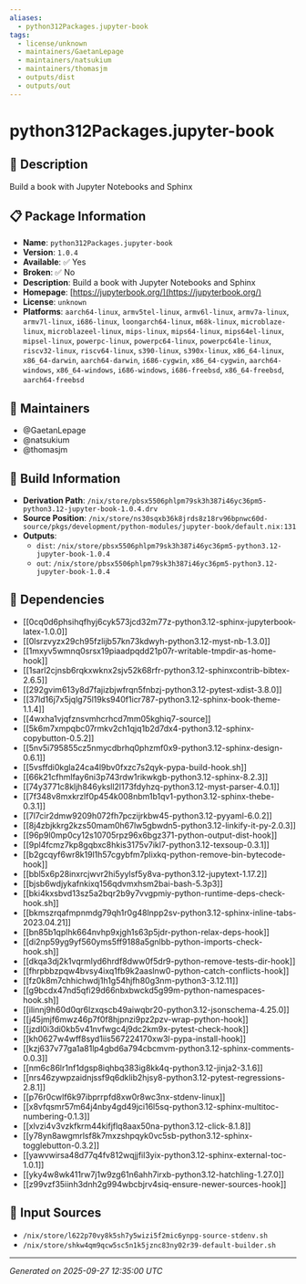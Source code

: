 ```yaml
---
aliases:
  - python312Packages.jupyter-book
tags:
  - license/unknown
  - maintainers/GaetanLepage
  - maintainers/natsukium
  - maintainers/thomasjm
  - outputs/dist
  - outputs/out
---
```


# python312Packages.jupyter-book

## 📝 Description

Build a book with Jupyter Notebooks and Sphinx

## 📋 Package Information

- **Name**: `python312Packages.jupyter-book`
- **Version**: `1.0.4`
- **Available**: ✅ Yes
- **Broken**: ✅ No
- **Description**: Build a book with Jupyter Notebooks and Sphinx
- **Homepage**: [https://jupyterbook.org/](https://jupyterbook.org/)
- **License**: `unknown`
- **Platforms**: `aarch64-linux`, `armv5tel-linux`, `armv6l-linux`, `armv7a-linux`, `armv7l-linux`, `i686-linux`, `loongarch64-linux`, `m68k-linux`, `microblaze-linux`, `microblazeel-linux`, `mips-linux`, `mips64-linux`, `mips64el-linux`, `mipsel-linux`, `powerpc-linux`, `powerpc64-linux`, `powerpc64le-linux`, `riscv32-linux`, `riscv64-linux`, `s390-linux`, `s390x-linux`, `x86_64-linux`, `x86_64-darwin`, `aarch64-darwin`, `i686-cygwin`, `x86_64-cygwin`, `aarch64-windows`, `x86_64-windows`, `i686-windows`, `i686-freebsd`, `x86_64-freebsd`, `aarch64-freebsd`
## 👥 Maintainers

- @GaetanLepage
- @natsukium
- @thomasjm


## 🔧 Build Information

- **Derivation Path**: `/nix/store/pbsx5506phlpm79sk3h387i46yc36pm5-python3.12-jupyter-book-1.0.4.drv`
- **Source Position**: `/nix/store/ns30sqxb36k8jrds8z18rv96bpnwc60d-source/pkgs/development/python-modules/jupyter-book/default.nix:131`
- **Outputs**:
  - `dist`:  `/nix/store/pbsx5506phlpm79sk3h387i46yc36pm5-python3.12-jupyter-book-1.0.4`
  - `out`:  `/nix/store/pbsx5506phlpm79sk3h387i46yc36pm5-python3.12-jupyter-book-1.0.4`

## 🔗 Dependencies

- [[0cq0d6phsihqfhyj6cyk573jcd32m77z-python3.12-sphinx-jupyterbook-latex-1.0.0]]
- [[0lsrzvyzx29ch95fzlijb57kn73kdwyh-python3.12-myst-nb-1.3.0]]
- [[1mxyv5wmnq0srsx19piaadpqdd21p07r-writable-tmpdir-as-home-hook]]
- [[1sarl2cjnsb6rqkxwknx2sjv52k68rfr-python3.12-sphinxcontrib-bibtex-2.6.5]]
- [[292gvim613y8d7fajizbjwfrqn5fnbzj-python3.12-pytest-xdist-3.8.0]]
- [[37ld16j7x5jqlg75l19ks940f1icr787-python3.12-sphinx-book-theme-1.1.4]]
- [[4wxha1vjqfznsvmhcrhcd7mm05kghiq7-source]]
- [[5k6m7xmpqbc07rmkv2ch1qjq1b2d7dx4-python3.12-sphinx-copybutton-0.5.2]]
- [[5nv5i795855cz5nmycdbrhq0phzmf0x9-python3.12-sphinx-design-0.6.1]]
- [[5vsffdi0kgla24ca4l9bv0fxzc7s2qyk-pypa-build-hook.sh]]
- [[66k21cfhmlfay6ni3p743rdw1rikwkgb-python3.12-sphinx-8.2.3]]
- [[74y3771c8kljh846yksll2l173fdyhzq-python3.12-myst-parser-4.0.1]]
- [[7f348v8mxkrzlf0p454k008nbm1b1qv1-python3.12-sphinx-thebe-0.3.1]]
- [[7l7cir2dmw9209h072fh7pczijrkbw45-python3.12-pyyaml-6.0.2]]
- [[8j4zbjkkrg2kzs50mam0h67lw5gbwdn5-python3.12-linkify-it-py-2.0.3]]
- [[96p9l0mp0cy12s10705rpz96x6bgz371-python-output-dist-hook]]
- [[9pl4fcmz7kp8gqbxc8hkis3175v7ikl7-python3.12-texsoup-0.3.1]]
- [[b2gcqyf6wr8k19l1h57cgybfm7plixkq-python-remove-bin-bytecode-hook]]
- [[bbl5x6p28inxrcjwvr2hi5yylsf5y8va-python3.12-jupytext-1.17.2]]
- [[bjsb6wdjykafnkixq156qdvmxhsm2bai-bash-5.3p3]]
- [[bki4kxsbvd13sz5a2bqr2b9y7vvgpmiy-python-runtime-deps-check-hook.sh]]
- [[bkmszrqafmpnmdg79qh1r0g48lnpp2sv-python3.12-sphinx-inline-tabs-2023.04.21]]
- [[bn85b1qplhk664nvhp9xjgh1s63p5jdr-python-relax-deps-hook]]
- [[di2np59yg9yf560yms5ff9188a5gnlbb-python-imports-check-hook.sh]]
- [[dkqa3dj2k1vqrmlyd6hrdf8dww0f5dr9-python-remove-tests-dir-hook]]
- [[fhrpbbzpqw4bvsy4ixq1fb9k2aaslnw0-python-catch-conflicts-hook]]
- [[fz0k8m7chhichwdj1h1g54hjfh80g3nm-python3-3.12.11]]
- [[g9bcdx47nd5qfi29d66nbxbwckd5g99m-python-namespaces-hook.sh]]
- [[ilinnj9h60d0qr6lzxqscb49aiwqbr20-python3.12-jsonschema-4.25.0]]
- [[j45jmjf6mwz46p7f0f8hjpnzi9pz2pzv-wrap-python-hook]]
- [[jzdl0i3di0kb5v41nvfwgc4j9dc2km9x-pytest-check-hook]]
- [[kh0627w4wff8syd1iis567224170xw3l-pypa-install-hook]]
- [[kzj637v77ga1a81lp4gbd6a794cbcmvm-python3.12-sphinx-comments-0.0.3]]
- [[nm6c86lr1nf1dgsp8iqhbq383ig8kk4q-python3.12-jinja2-3.1.6]]
- [[nrs46zywpzaidnjssf9q6dklib2hjsy8-python3.12-pytest-regressions-2.8.1]]
- [[p76r0cwlf6k97ibprrpfd8xw0r8wc3nx-stdenv-linux]]
- [[x8vfqsmr57m64j4nby4gd49jci16l5sq-python3.12-sphinx-multitoc-numbering-0.1.3]]
- [[xlvzi4v3vzkfkrm44kifjflq8aax50na-python3.12-click-8.1.8]]
- [[y78yn8awgmrlsf8k7mxzshpqyk0vc5sb-python3.12-sphinx-togglebutton-0.3.2]]
- [[yawvwirsa48d77q4fv812wqjjfil3yix-python3.12-sphinx-external-toc-1.0.1]]
- [[yky4w8wk411rw7j1w9zg61n6ahh7irxb-python3.12-hatchling-1.27.0]]
- [[z99vzf35iinh3dnh2g994wbcbjrv4siq-ensure-newer-sources-hook]]

## 📁 Input Sources

- `/nix/store/l622p70vy8k5sh7y5wizi5f2mic6ynpg-source-stdenv.sh`
- `/nix/store/shkw4qm9qcw5sc5n1k5jznc83ny02r39-default-builder.sh`

---
*Generated on 2025-09-27 12:35:00 UTC*
